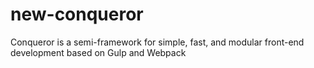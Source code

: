 # new-conqueror
Conqueror is a semi-framework for simple, fast, and modular front-end development based on Gulp and Webpack
